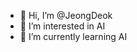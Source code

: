 - 👋 Hi, I’m @JeongDeok
- 👀 I’m interested in AI
- 🌱 I’m currently learning AI


<!---
JeongDeok/JeongDeok is a ✨ special ✨ repository because its `README.md` (this file) appears on your GitHub profile.
You can click the Preview link to take a look at your changes.
--->
 
